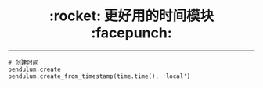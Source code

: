 <h1 align = "center">:rocket: 更好用的时间模块 :facepunch:</h1>

---
```
# 创建时间
pendulum.create
pendulum.create_from_timestamp(time.time(), 'local')
```
